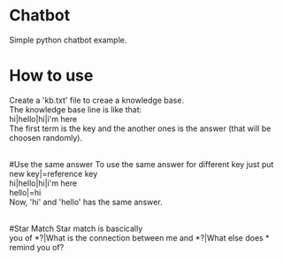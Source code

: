 # Chatbot

Simple python chatbot example.

# How to use
Create a 'kb.txt' file to creae a knowledge base.<br>
The knowledge base line is like that:<br>
	hi|hello|hi|i'm here<br>
The first term is the key and the another ones is the answer (that will be choosen randomly).<br><br>

#Use the same answer
To use the same answer for different key just put new key|=reference key<br>
	hi|hello|hi|i'm here<br>
	hello|=hi<br>
Now, 'hi' and 'hello' has the same answer.<br><br>

#Star Match
Star match is bascically<br>
	you of *?|What is the connection between me and *?|What else does * remind you of?<br>
